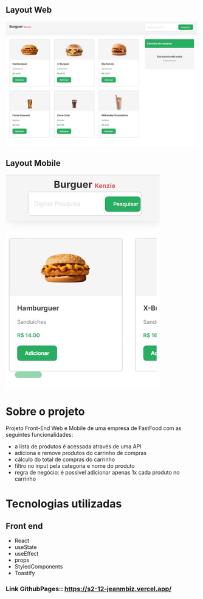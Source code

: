 ## Layout Web
![Web 1](/src/assets/hamburgueria.jpg)

## Layout Mobile

![Mobile 1](/src/assets/bukenzie1.jpg) 

# Sobre o projeto

Projeto Front-End Web e Mobile de uma empresa de FastFood com as seguintes funcionalidades:

- a lista de produtos é acessada através de uma API
- adiciona e remove produtos do carrinho de compras
- cálculo do total de compras do carrinho
- filtro no input pela categoria e nome do produto
- regra de negócio: é possivel adicionar apenas 1x cada produto no carrinho

# Tecnologias utilizadas

## Front end

- React
- useState
- useEffect
- props
- StyledComponents
- Toastify

### Link GithubPages:: https://s2-12-jeanmbiz.vercel.app/
